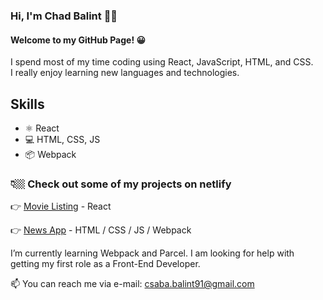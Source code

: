 ### Hi, I'm Chad Balint 🙋‍♂️

#### Welcome to my GitHub Page! 😀


I spend most of my time coding using React, JavaScript, HTML, and CSS. <br />
I really enjoy learning new languages and technologies.


## Skills
* ⚛ React
* 💻 HTML, CSS, JS
* 📦 Webpack


### 👇🏼 Check out some of my projects on netlify

👉 [Movie Listing](https://movies-in-theatres-now.netlify.app) - React 

👉 [News App](https://csabas-news-app.netlify.app)	- HTML / CSS / JS / Webpack	


I’m currently learning Webpack and Parcel.
I am looking for help with getting my first role as a Front-End Developer.

📫 You can reach me via e-mail: csaba.balint91@gmail.com

